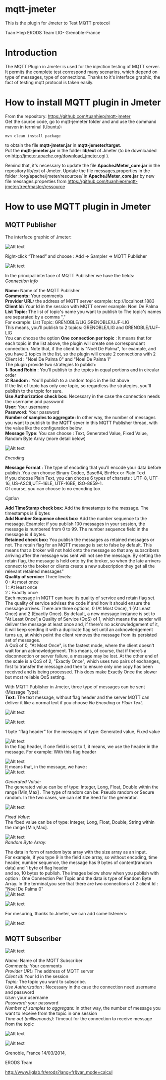 mqtt-jmeter
===========

This is the plugin for Jmeter to Test MQTT protocol

Tuan Hiep
ERODS Team
LIG- Grenoble-France


# Introduction

The MQTT Plugin in Jmeter is used for the injection testing of MQTT server. It permits the complete
test correspond many scenarios, which depend on type of messages, type of connections. Thanks to it's
interface graphic, the fact of testing mqtt protocol is taken easily.


# How to install MQTT plugin in Jmeter

From the repository: https://github.com/tuanhiep/mqtt-jmeter  
Get the source code, go to mqtt-jemeter folder and and use the command maven in terminal (Ubuntu):

	mvn clean install package

to obtain the file **mqtt-jmeter.jar** in **mqtt-jemeter/target**.  
Put the **mqtt-jemeter.jar** in the folder **lib/ext** of Jmeter
(to be downloaded on http://jmeter.apache.org/download_jmeter.cgi ).

Remind that, it's necessary to update the file **ApacheJMeter_core.jar** in the repository lib/ext of Jmeter.
Update the file messages.properties in the folder :/org/apache/jmeter/resources/
in **ApacheJMeter_core.jar** by new file messages.properties from
https://github.com/tuanhiep/mqtt-jmeter/tree/master/ressource

#  How to use MQTT plugin in Jmeter

##  MQTT Publisher

The interface graphic of Jmeter:

![Alt text](images/Main_Interface_Jmeter.png)

Right-click “Thread” and choose : Add → Sampler → MQTT Publisher

![Alt text](images/MQTT_Publisher.png)

In the principal interface of MQTT Publisher we have the fields:  
*Connection Info*  

**Name:** Name of the MQTT Publisher  
**Comments:** Your comments  
**Provider URL:** the address of MQTT server example: tcp://localhost:1883  
**Client Id:** Your Id in the session with MQTT server example: Noel De Palma  
**List Topic:** The list of topic's name you want to publish to 
 The topic's names are separated by a comma ","  
 For example: List Topic: GRENOBLE/LIG,GRENOBLE/UJF-LIG  
 This means, you'll publish to 2 topics: GRENOBLE/LIG and GRENOBLE/UJF-LIG  
 You can choose the option **One connection per topic** : It means that for each topic in the list above, the plugin will create one correspondant
  connection. Note that, if the client Id is "Noel De Palma", for example, and you have 2 topics in the list, so the plugin will create 2 connections with 2 Client 
  Id : "Noel De Palma 0" and "Noel De Palma 1"  
 The plugin provide two strategies to publish:  
 **1: Round Robin** : You'll publish to the topics in equal portions and in circular order  
 **2: Random** : You'll publish to a random topic in the list above  
If the list of topic has only one topic, so regardless the strategies, you'll publish to the topic for sure.  
 **Use Authorization check box:** Necessary in the case the connection needs the username and
password  
**User:** Your username  
**Password:** Your password  
**Number of samples to aggregate:** In other way, the number of messages you want to publish to
the MQTT sever in this MQTT Publisher thread, with the value like the configuration below.  
**Message Type:** You can choose : Text, Generated Value, Fixed Value, Random Byte Array (more detail below)  

![Alt text](images/Publisher_Text.png)  

*Encoding*  
 
**Message Format** : The type of encoding that you'll encode your data before publish .You can choose Binary Codec, Base64, BinHex or Plain Text  
If you choose Plain Text, you can choose 6 types of charsets : UTF-8, UTF-16, US-ASCII,UTF-16LE, UTF-16BE, ISO-8859-1.  
Of course, you can choose to no encoding too.  
  
*Option*  

**Add TimeStamp check box:** Add the timestamps to the message. The timestamps is 8 bytes  
**Add Number Sequence check box:** Add the number sequence to the message. Example: if you
publish 100 messages in your session, the message is numbered from 0 to 99. The number sequence 
field in the message is 4 bytes.  
**Retained check box:** You publish the messages as retained messages or not. The retain flag for an
MQTT message is set to false by default. This means that a broker will not hold onto the message 
so that any subscribers arriving after the message was sent will not see the message. By setting 
the retain flag, the message is held onto by the broker, so when the late arrivers connect to the 
broker or clients create a new subscription they get all the relevant retained messages”  
**Quality of service:** Three levels:  
0 : At most once  
1 : At least once  
2 : Exactly once  
Each message in MQTT can have its quality of service and retain flag set. The quality of service
advises the code if and how it should ensure the message arrives. There are three options, 0 (At Most Once),
1 (At Least Once) and 2 (Exactly Once). By default, a new message instance is set to "At Least Once",a Quality 
of Service (QoS) of 1, which means the sender will deliver the message at least once and, if there's no acknowledgement
 of it, it will keep sending it with a duplicate flag set until an acknowledgement turns up, at which point the
client removes the message from its persisted set of messages.  
A QoS of 0, "At Most Once", is the fastest mode, where the client doesn't wait for an
acknowledgement. This means, of course, that if there’s a disconnection or server failure, a message
may be lost. At the other end of the scale is a QoS of 2, "Exactly Once", which uses two pairs of
exchanges, first to transfer the message and then to ensure only one copy has been received and is
being processed. This does make Exactly Once the slower but most reliable QoS setting.

With MQTT Publisher in Jmeter, three type of messages can be sent (Message Type):  
**Text:** The text message, without flag header and the server MQTT can deliver it like a normal
text if you choose *No Encoding* or *Plain Text*.  

![Alt text](images/Publisher_Text.png)  
 
![Alt text](images/Receive.png)  

1 byte “flag header” for the messages of type: Generated value, Fixed value  

![Alt text](images/Flag_Header.png)  
In the flag header, if one field is set to 1, it means, we use the header in the message.
For example: With this flag header  

![Alt text](images/Flag_Header_Example.png)  
It means that, in the message, we have :  
![Alt text](images/Message.png)  

*Generated Value:*  
The generated value can be of type: Integer, Long, Float, Double within the range [Min,Max] .
The type of random can be: Pseudo random or Secure random. In the two cases, we can set the Seed
for the generator.  

![Alt text](images/Publisher_generated_value.png)  
  
*Fixed Value:*  
The fixed value can be of type: Integer, Long, Float, Double, String within the range [Min,Max].  
  
![Alt text](images/Publisher_fixed_value.png)  
*Random Byte Array:*  

The data in form of random byte array with the size array as an input.  
For example, if you type 9 in the field size array, so without encoding, time header, number sequence, the message has 9 bytes of content(random data) and 1 byte of flag header  
and so, 10 bytes to publish.
The images below show when you publish with option : One Connection Per Topic and the data is type of Random Byte Array.
In the terminal,you see that there are two connections of 2 client Id : "Noel De Palma 0"     
![Alt text](images/One_connection_per_topic.png)  

![Alt text](images/Random_Byte_Array.png)  


For mesuring, thanks to Jmeter, we can add some listeners:  
  
![Alt text](images/Publisher_result.png)  

## MQTT Subscriber  
 
 
![Alt text](images/MQTT_Subscriber.png)  
 
 
 
*Name:* Name of the MQTT Subscriber  
*Comments:* Your comments  
*Provider URL:* The address of MQTT server  
*Client Id:* Your Id in the session  
*Topic:* The topic you want to subscribe.  
*Use Authorization :* Necessary in the case the connection need username and password  
*User:* your username  
*Password:* your password  
*Number of samples to aggregate:* In other way, the number of message you want to receive from
the topic in one session  
*Time out (milliseconds):* Timeout for the connection to receive message from the topic  

![Alt text](images/Subscriber_result.png)  
 
 
![Alt text](images/Publisher_Subscriber.png)  
  
  
  
  Grenoble, France 14/03/2014,
  
  ERODS Team
  
  http://www.liglab.fr/erods?lang=fr&var_mode=calcul 
  
    

